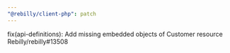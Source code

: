 ```yaml
---
"@rebilly/client-php": patch
---
```


fix(api-definitions): Add missing embedded objects of Customer resource Rebilly/rebilly#13508
